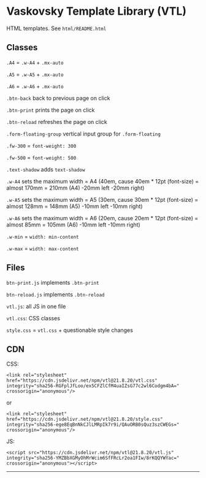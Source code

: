 # Vaskovsky Template Library (VTL)

HTML templates. See `html/README.html`

## Classes

`.A4` = `.w-A4` + `.mx-auto`

`.A5` = `.w-A5` + `.mx-auto`

`.A6` = `.w-A6` + `.mx-auto`

`.btn-back` back to previous page on click

`.btn-print` prints the page on click

`.btn-reload` refreshes the page on click

`.form-floating-group` vertical input group for `.form-floating`

`.fw-300` = `font-weight: 300`

`.fw-500` = `font-weight: 500`

`.text-shadow` adds `text-shadow`

`.w-A4` sets the maximum width = A4 (40em, cause 40em * 12pt (font-size) =
almost 170mm = 210mm (A4) -20mm left -20mm right)

`.w-A5` sets the maximum width = A5 (30em, cause 30em * 12pt (font-size) =
almost 128mm = 148mm (A5) -10mm left -10mm right)

`.w-A6` sets the maximum width = A6 (20em, cause 20em * 12pt (font-size) =
almost 85mm = 105mm (A6) -10mm left -10mm right)

`.w-min` = `width: min-content`

`.w-max` = `width: max-content`

## Files

`btn-print.js` implements `.btn-print`

`btn-reload.js` implements `.btn-reload`

`vtl.js`: all JS in one file

`vtl.css`: CSS classes

`style.css` = `vtl.css` + questionable style changes

## CDN

CSS:
```
<link rel="stylesheet" href="https://cdn.jsdelivr.net/npm/vtl@21.8.20/vtl.css" integrity="sha256-RGFplJfLoo/ex5CFZlCfM4uaIZsG77c2wl6Codgm4bA=" crossorigin="anonymous"/>
```
or
```
<link rel="stylesheet" href="https://cdn.jsdelivr.net/npm/vtl@21.8.20/style.css" integrity="sha256-ege8EqBnNkCJlLMRpIk7r9i/QAuORB0sQuz3szCWEGs=" crossorigin="anonymous"/>
```

JS:
```
<script src="https://cdn.jsdelivr.net/npm/vtl@21.8.20/vtl.js" integrity="sha256-YMZBbXGMyOhMrWcim6SfFRcLr2oa1FIw/8rKQQYWYac=" crossorigin="anonymous"></script>
```

--------------------------------------------------------------------------------
